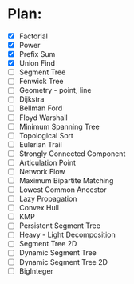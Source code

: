 # Plan:
* [X] Factorial
* [X] Power
* [X] Prefix Sum
* [X] Union Find
* [ ] Segment Tree
* [ ] Fenwick Tree
* [ ] Geometry - point, line
* [ ] Dijkstra
* [ ] Bellman Ford
* [ ] Floyd Warshall
* [ ] Minimum Spanning Tree
* [ ] Topological Sort
* [ ] Eulerian Trail
* [ ] Strongly Connected Component
* [ ] Articulation Point
* [ ] Network Flow
* [ ] Maximum Bipartite Matching
* [ ] Lowest Common Ancestor
* [ ] Lazy Propagation
* [ ] Convex Hull
* [ ] KMP
* [ ] Persistent Segment Tree
* [ ] Heavy - Light Decomposition
* [ ] Segment Tree 2D
* [ ] Dynamic Segment Tree
* [ ] Dynamic Segment Tree 2D
* [ ] BigInteger
